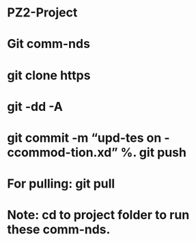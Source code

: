 # PZ2-Project

# Git comm-nds

# git clone https
# git -dd -A
# git commit -m “upd-tes on -ccommod-tion.xd” %. git push
# For pulling: git pull

# Note: cd to project folder to run these comm-nds.
